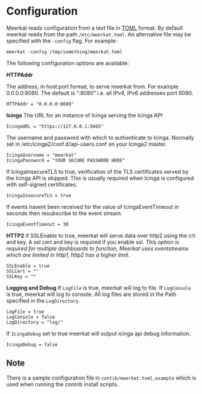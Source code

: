 # Configuration

Meerkat reads configuration from a text file in [TOML](https://toml.io) format. By default meerkat reads from the path `/etc/meerkat.toml`. An alternative file may be specified with the `-config` flag.
For example:
```
meerkat -config /tmp/something/meerkat.toml
```

The following configuration options are available:

**HTTPAddr**

The address, in host:port format, to serve meerkat from. For example 0.0.0.0:8080. 
The default is “:8080” i.e. all IPv4, IPv6 addresses port 8080.
```
HTTPAddr = "0.0.0.0:8080"
```

**Icinga**
The URL for an instance of Icinga serving the Icinga API
```
IcingaURL = "https://127.0.0.1:5665"
```

The username and password with which to authenticate to Icinga. 
Normally set in /etc/icinga2/conf.d/api-users.conf on your Icinga2 master.
```
IcingaUsername = "meerkat"
IcingaPassword = "YOUR SECURE PASSWORD HERE"
```

If IcingaInsecureTLS to true, verification of the TLS certificates served by the Icinga API is skipped. 
This is usually required when Icinga is configured with self-signed certificates.
```
IcingaInsecureTLS = true
```

If events havent been received for the value of IcingaEventTimeout in seconds then resubscribe to the event stream.
```
IcingaEventTimeout = 30
```

**HTTP2**
If SSLEnable to true, meerkat will serve data over http2 using the crt and key.
A ssl cert and key is required if you enable ssl.
_This option is required for multiple dashboards to function, Meerkat uses eventstreams which are limited in http1, http2 has a higher limit._

```
SSLEnable = true
SSLCert = ""
SSLKey = ""
```

**Logging and Debug**
If `LogFile` is true, meerkat will log to file.
If `LogConsole` is true, meerkat will log to console.
All log files are stored in the Path specified in the `LogDirectory`.
```
LogFile = true
LogConsole = false
LogDirectory = "log/"
```

If `IcingaDebug` set to true meerkat will output icinga api debug information.
```
IcingaDebug = false
```

## Note
There is a sample configuration file in `contib/meerkat.toml.example` which is used when running the contrib install scripts.

